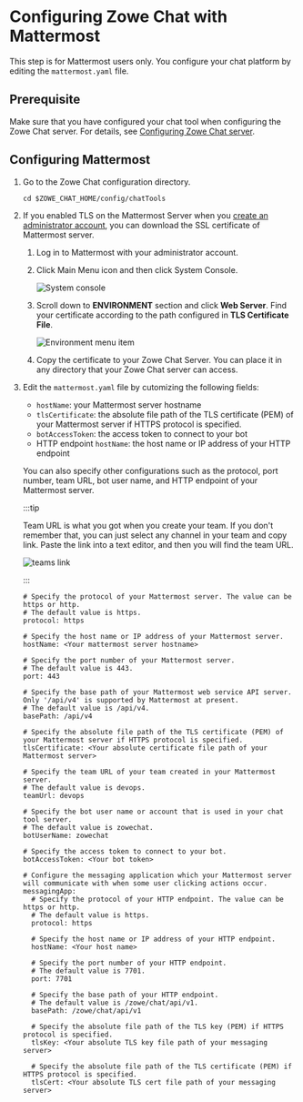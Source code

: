 # Configuring Zowe Chat with Mattermost

This step is for Mattermost users only. You configure your chat platform by editing the `mattermost.yaml` file.

## Prerequisite

Make sure that you have configured your chat tool when configuring the Zowe Chat server. For details, see [Configuring Zowe Chat server](chat_configure_server.md).

## Configuring Mattermost

1. Go to the Zowe Chat configuration directory.

   ```
   cd $ZOWE_CHAT_HOME/config/chatTools
   ```

2. If you enabled TLS on the Mattermost Server when you [create an administrator account](chat_prerequisite_mattermost_admin_account.md), you can download the SSL certificate of Mattermost server. 

   1. Log in to Mattermost with your administrator account.
   2. Click Main Menu icon and then click System Console. 

      ![System console](/v2.6.x/images/zowe-chat/mattermost_system_console.png)

   3. Scroll down to **ENVIRONMENT** section and click **Web Server**. Find your certificate according to the path configured in **TLS Certificate File**.
      
      ![Environment menu item](/v2.6.x/images/zowe-chat/environment_web_server.png)
   
   4. Copy the certificate to your Zowe Chat Server. You can place it in any directory that your Zowe Chat server can access.

3. Edit the `mattermost.yaml` file by cutomizing the following fields: 

   - `hostName`: your Mattermost server hostname
   - `tlsCertificate`: the absolute file path of the TLS certificate (PEM) of your Mattermost server if HTTPS protocol is specified.
   - `botAccessToken`: the access token to connect to your bot
   - HTTP endpoint `hostName`: the host name or IP address of your HTTP endpoint

   You can also specify other configurations such as the protocol, port number, team URL, bot user name, and HTTP endpoint of your Mattermost server. 

   :::tip

   Team URL is what you got when you create your team. If you don't remember that, you can just select any channel in your team and copy link. Paste the link into a text editor, and then you will find the team URL. 

   ![teams link](/v2.6.x/images/zowe-chat/mattermost_channel_link.png)

   :::

   ```
   # Specify the protocol of your Mattermost server. The value can be https or http.
   # The default value is https.
   protocol: https

   # Specify the host name or IP address of your Mattermost server.
   hostName: <Your mattermost server hostname>

   # Specify the port number of your Mattermost server.
   # The default value is 443.
   port: 443

   # Specify the base path of your Mattermost web service API server. Only '/api/v4' is supported by Mattermost at present.
   # The default value is /api/v4.
   basePath: /api/v4

   # Specify the absolute file path of the TLS certificate (PEM) of your Mattermost server if HTTPS protocol is specified.
   tlsCertificate: <Your absolute certificate file path of your Mattermost server>

   # Specify the team URL of your team created in your Mattermost server.
   # The default value is devops.
   teamUrl: devops

   # Specify the bot user name or account that is used in your chat tool server.
   # The default value is zowechat.
   botUserName: zowechat

   # Specify the access token to connect to your bot.
   botAccessToken: <Your bot token>

   # Configure the messaging application which your Mattermost server will communicate with when some user clicking actions occur.
   messagingApp:
     # Specify the protocol of your HTTP endpoint. The value can be https or http.
     # The default value is https.
     protocol: https

     # Specify the host name or IP address of your HTTP endpoint.
     hostName: <Your host name>

     # Specify the port number of your HTTP endpoint.
     # The default value is 7701.
     port: 7701
  
     # Specify the base path of your HTTP endpoint.
     # The default value is /zowe/chat/api/v1.
     basePath: /zowe/chat/api/v1

     # Specify the absolute file path of the TLS key (PEM) if HTTPS protocol is specified.  
     tlsKey: <Your absolute TLS key file path of your messaging server>

     # Specify the absolute file path of the TLS certificate (PEM) if HTTPS protocol is specified.
     tlsCert: <Your absolute TLS cert file path of your messaging server>
   ``` 

<!--https://github.com/zowe/zowe-chat/main/packages/chat/src/config/chatTools/mattermost.yaml-->
